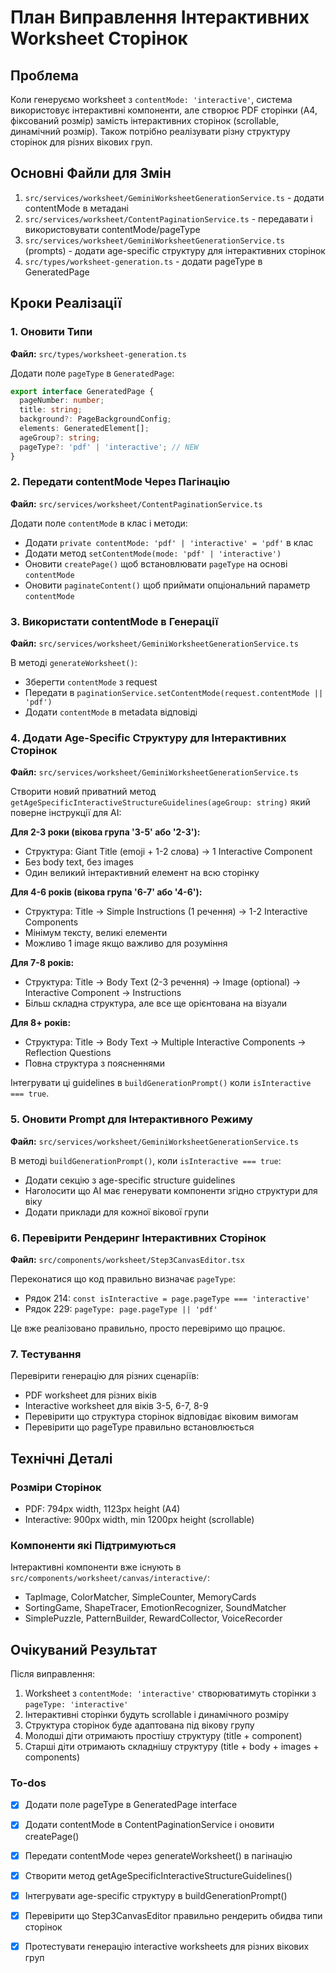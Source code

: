 <!-- 03d9bcb2-8e0c-475d-a8ae-805dbc23d89c 50e1de82-7b0c-4f2a-b451-4edc0458e3f5 -->
# План Виправлення Інтерактивних Worksheet Сторінок

## Проблема

Коли генеруємо worksheet з `contentMode: 'interactive'`, система використовує інтерактивні компоненти, але створює PDF сторінки (A4, фіксований розмір) замість інтерактивних сторінок (scrollable, динамічний розмір). Також потрібно реалізувати різну структуру сторінок для різних вікових груп.

## Основні Файли для Змін

1. `src/services/worksheet/GeminiWorksheetGenerationService.ts` - додати contentMode в метадані
2. `src/services/worksheet/ContentPaginationService.ts` - передавати і використовувати contentMode/pageType
3. `src/services/worksheet/GeminiWorksheetGenerationService.ts` (prompts) - додати age-specific структуру для інтерактивних сторінок
4. `src/types/worksheet-generation.ts` - додати pageType в GeneratedPage

## Кроки Реалізації

### 1. Оновити Типи

**Файл:** `src/types/worksheet-generation.ts`

Додати поле `pageType` в `GeneratedPage`:

```typescript
export interface GeneratedPage {
  pageNumber: number;
  title: string;
  background?: PageBackgroundConfig;
  elements: GeneratedElement[];
  ageGroup?: string;
  pageType?: 'pdf' | 'interactive'; // NEW
}
```

### 2. Передати contentMode Через Пагінацію

**Файл:** `src/services/worksheet/ContentPaginationService.ts`

Додати поле `contentMode` в клас і методи:

- Додати `private contentMode: 'pdf' | 'interactive' = 'pdf'` в клас
- Додати метод `setContentMode(mode: 'pdf' | 'interactive')`
- Оновити `createPage()` щоб встановлювати `pageType` на основі `contentMode`
- Оновити `paginateContent()` щоб приймати опціональний параметр `contentMode`

### 3. Використати contentMode в Генерації

**Файл:** `src/services/worksheet/GeminiWorksheetGenerationService.ts`

В методі `generateWorksheet()`:

- Зберегти `contentMode` з request
- Передати в `paginationService.setContentMode(request.contentMode || 'pdf')`
- Додати `contentMode` в metadata відповіді

### 4. Додати Age-Specific Структуру для Інтерактивних Сторінок

**Файл:** `src/services/worksheet/GeminiWorksheetGenerationService.ts`

Створити новий приватний метод `getAgeSpecificInteractiveStructureGuidelines(ageGroup: string)` який поверне інструкції для AI:

**Для 2-3 роки (вікова група '3-5' або '2-3'):**

- Структура: Giant Title (emoji + 1-2 слова) → 1 Interactive Component
- Без body text, без images
- Один великий інтерактивний елемент на всю сторінку

**Для 4-6 років (вікова група '6-7' або '4-6'):**

- Структура: Title → Simple Instructions (1 речення) → 1-2 Interactive Components
- Мінімум тексту, великі елементи
- Можливо 1 image якщо важливо для розуміння

**Для 7-8 років:**

- Структура: Title → Body Text (2-3 речення) → Image (optional) → Interactive Component → Instructions
- Більш складна структура, але все ще орієнтована на візуали

**Для 8+ років:**

- Структура: Title → Body Text → Multiple Interactive Components → Reflection Questions
- Повна структура з поясненнями

Інтегрувати ці guidelines в `buildGenerationPrompt()` коли `isInteractive === true`.

### 5. Оновити Prompt для Інтерактивного Режиму

**Файл:** `src/services/worksheet/GeminiWorksheetGenerationService.ts`

В методі `buildGenerationPrompt()`, коли `isInteractive === true`:

- Додати секцію з age-specific structure guidelines
- Наголосити що AI має генерувати компоненти згідно структури для віку
- Додати приклади для кожної вікової групи

### 6. Перевірити Рендеринг Інтерактивних Сторінок

**Файл:** `src/components/worksheet/Step3CanvasEditor.tsx`

Переконатися що код правильно визначає `pageType`:

- Рядок 214: `const isInteractive = page.pageType === 'interactive'`
- Рядок 229: `pageType: page.pageType || 'pdf'`

Це вже реалізовано правильно, просто перевіримо що працює.

### 7. Тестування

Перевірити генерацію для різних сценаріїв:

- PDF worksheet для різних віків
- Interactive worksheet для віків 3-5, 6-7, 8-9
- Перевірити що структура сторінок відповідає віковим вимогам
- Перевірити що pageType правильно встановлюється

## Технічні Деталі

### Розміри Сторінок

- PDF: 794px width, 1123px height (A4)
- Interactive: 900px width, min 1200px height (scrollable)

### Компоненти які Підтримуються

Інтерактивні компоненти вже існують в `src/components/worksheet/canvas/interactive/`:

- TapImage, ColorMatcher, SimpleCounter, MemoryCards
- SortingGame, ShapeTracer, EmotionRecognizer, SoundMatcher
- SimplePuzzle, PatternBuilder, RewardCollector, VoiceRecorder

## Очікуваний Результат

Після виправлення:

1. Worksheet з `contentMode: 'interactive'` створюватимуть сторінки з `pageType: 'interactive'`
2. Інтерактивні сторінки будуть scrollable і динамічного розміру
3. Структура сторінок буде адаптована під вікову групу
4. Молодші діти отримають простішу структуру (title + component)
5. Старші діти отримають складнішу структуру (title + body + images + components)

### To-dos

- [x] Додати поле pageType в GeneratedPage interface
- [x] Додати contentMode в ContentPaginationService і оновити createPage()
- [x] Передати contentMode через generateWorksheet() в пагінацію
- [x] Створити метод getAgeSpecificInteractiveStructureGuidelines()
- [x] Інтегрувати age-specific структуру в buildGenerationPrompt()
- [x] Перевірити що Step3CanvasEditor правильно рендерить обидва типи сторінок
- [x] Протестувати генерацію interactive worksheets для різних вікових груп

